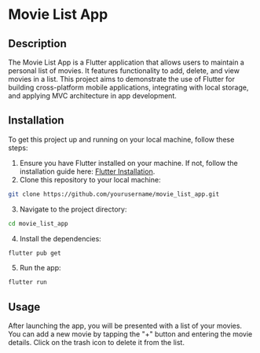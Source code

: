 # Movie List App

## Description

The Movie List App is a Flutter application that allows users to maintain a personal list of movies. It features functionality to add, delete, and view movies in a list. This project aims to demonstrate the use of Flutter for building cross-platform mobile applications, integrating with local storage, and applying MVC architecture in app development.

## Installation

To get this project up and running on your local machine, follow these steps:

1. Ensure you have Flutter installed on your machine. If not, follow the installation guide here: [Flutter Installation](https://flutter.dev/docs/get-started/install).
2. Clone this repository to your local machine:

```bash
git clone https://github.com/yourusername/movie_list_app.git
```

3. Navigate to the project directory:

```bash
cd movie_list_app
```

4. Install the dependencies:

```bash
flutter pub get
```

5. Run the app:

```bash
flutter run
```

## Usage

After launching the app, you will be presented with a list of your movies. You can add a new movie by tapping the "+" button and entering the movie details. Click on the trash icon to delete it from the list.
